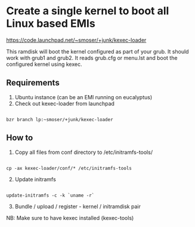 # Create a single kernel to boot all Linux based EMIs 
https://code.launchpad.net/~smoser/+junk/kexec-loader

This ramdisk will boot the kernel configured as part of your grub. It should work with grub1 and grub2. It reads grub.cfg or menu.lst and boot the configured kernel using kexec.

## Requirements
1. Ubuntu instance (can be an EMI running on eucalyptus)
2. Check out kexec-loader from launchpad
<pre><code>
bzr branch lp:~smoser/+junk/kexec-loader
</code></pre>

## How to 
1. Copy all files from conf directory to /etc/initramfs-tools/
<pre><code>
cp -ax kexec-loader/conf/* /etc/initramfs-tools
</code></pre>
2. Update initramfs
<pre><code>
update-initramfs -c -k `uname -r`
</code></pre>

3. Bundle / upload / register - kernel / initramdisk pair

NB: Make sure to have kexec installed (kexec-tools)